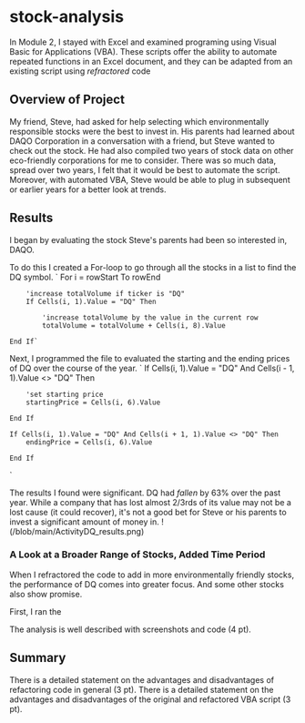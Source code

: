 # stock-analysis
In Module 2, I stayed with Excel and examined programing using Visual Basic for Applications (VBA). These scripts offer the ability to automate repeated functions in an Excel document, and they can be adapted from an existing script using _refractored_ code

## Overview of Project
My friend, Steve, had asked for help selecting which environmentally responsible stocks were the best to invest in. His parents had learned about DAQO Corporation in a conversation with a friend, but Steve wanted to check out the stock. He had also compiled two years of stock data on other eco-friendly corporations for me to consider.
There was so much data, spread over two years, I felt that it would be best to automate the script. Moreover, with automated VBA, Steve would be able to plug in subsequent or earlier years for a better look at trends.

## Results
I began by evaluating the stock Steve's parents had been so interested in, DAQO. 

To do this I created a For-loop to go through all the stocks in a list to find the DQ symbol. 
`    For i = rowStart To rowEnd
    
        'increase totalVolume if ticker is "DQ"
        If Cells(i, 1).Value = "DQ" Then
        
            'increase totalVolume by the value in the current row
            totalVolume = totalVolume + Cells(i, 8).Value
    
    End If`
    
Next, I programmed the file to evaluated the starting and the ending prices of DQ over the course of the year.
`    If Cells(i, 1).Value = "DQ" And Cells(i - 1, 1).Value <> "DQ" Then
    
        'set starting price
        startingPrice = Cells(i, 6).Value
        
    End If
    
    If Cells(i, 1).Value = "DQ" And Cells(i + 1, 1).Value <> "DQ" Then
        endingPrice = Cells(i, 6).Value
        
    End If
`

The results I found were significant. DQ had _fallen_ by 63% over the past year. While a company that has lost almost 2/3rds of its value may not be a lost cause (it could recover), it's not a good bet for Steve or his parents to invest a significant amount of money in. !(/blob/main/ActivityDQ_results.png)

### A Look at a Broader Range of Stocks, Added Time Period
When I refractored the code to add in more environmentally friendly stocks, the performance of DQ comes into greater focus. And some other stocks also show promise.

First, I ran the 

The analysis is well described with screenshots and code (4 pt).
## Summary
There is a detailed statement on the advantages and disadvantages of refactoring code in general (3 pt).
There is a detailed statement on the advantages and disadvantages of the original and refactored VBA script (3 pt).

